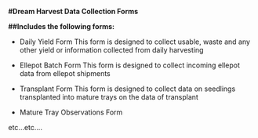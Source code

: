 **#Dream Harvest Data Collection Forms**

**##Includes the following forms:**

* Daily Yield Form
This form is designed to collect usable, waste and any other yield or information collected from daily harvesting

* Ellepot Batch Form
This form is designed to collect incoming ellepot data from ellepot shipments

* Transplant Form
This form is designed to collect data on seedlings transplanted into mature trays on the data of transplant

* Mature Tray Observations Form



etc...etc....

